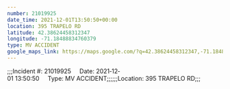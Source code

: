 ```yaml
---
number: 21019925
date_time: 2021-12-01T13:50:50+00:00
location: 395 TRAPELO RD
latitude: 42.38624458312347
longitude: -71.18488834760379
type: MV ACCIDENT
google_maps_link: https://maps.google.com/?q=42.38624458312347,-71.18488834760379
---
```


;;;Incident #: 21019925     Date: 2021‐12‐01 13:50:50     Type: MV ACCIDENT;;;;;;Location: 395 TRAPELO RD;;;
